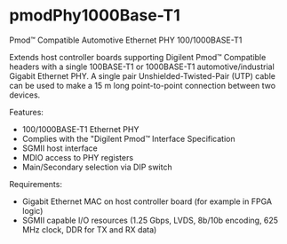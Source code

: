 # pmodPhy1000Base-T1
 Pmod™ Compatible Automotive Ethernet PHY 100/1000BASE-T1

Extends host controller boards supporting Digilent Pmod™ Compatible headers with a single 100BASE-T1 or 1000BASE-T1 automotive/industrial Gigabit Ethernet PHY. A single pair Unshielded-Twisted-Pair (UTP) cable can be used to make a 15 m long point-to-point connection between two devices.

Features:
- 100/1000BASE-T1 Ethernet PHY
- Complies with the "Digilent Pmod™ Interface Specification
- SGMII host interface
- MDIO access to PHY registers
- Main/Secondary selection via DIP switch

Requirements:
- Gigabit Ethernet MAC on host controller board (for example in FPGA logic)
- SGMII capable I/O resources (1.25 Gbps, LVDS, 8b/10b encoding, 625 MHz clock, DDR for TX and RX data)
